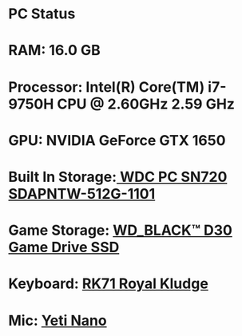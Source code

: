 # PC Status

# RAM: 16.0 GB

# Processor: Intel(R) Core(TM) i7-9750H CPU @ 2.60GHz   2.59 GHz

# GPU: NVIDIA GeForce GTX 1650

# Built In Storage:<a href="https://documents.westerndigital.com/content/dam/doc-library/en_us/assets/public/western-digital/product/internal-drives/pc-sn720-ssd/data-sheet-pc-sn720-compute.pdf"> WDC PC SN720 SDAPNTW-512G-1101</a>

# Game Storage: <a href="https://www.westerndigital.com/products/external-drives/wd-black-d30-game-drive-usb-3-2-ssd#WDBATL0020BBK-WESN"> WD_BLACK™ D30 Game Drive SSD</a>

# Keyboard: <a href="https://rkgamingstore.com/collections/rk-keyboard/products/rk71-keyboard-white-brown-switch"> RK71 Royal Kludge</a>

# Mic: <a href="https://www.bluemic.com/en-us/products/yeti-nano/"> Yeti Nano</a>
